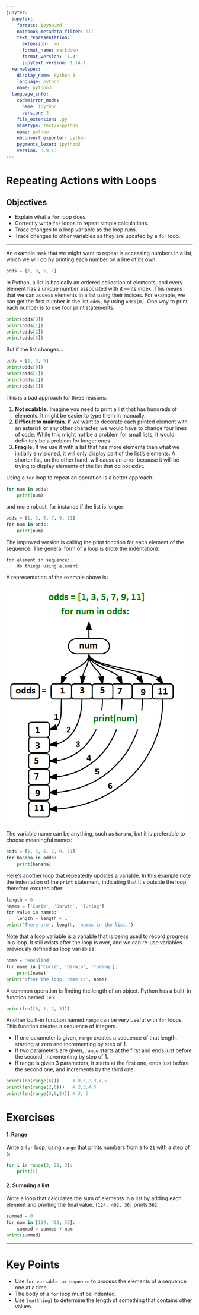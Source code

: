 ```yaml
---
jupyter:
  jupytext:
    formats: ipynb,md
    notebook_metadata_filter: all
    text_representation:
      extension: .md
      format_name: markdown
      format_version: '1.3'
      jupytext_version: 1.14.1
  kernelspec:
    display_name: Python 3
    language: python
    name: python3
  language_info:
    codemirror_mode:
      name: ipython
      version: 3
    file_extension: .py
    mimetype: text/x-python
    name: python
    nbconvert_exporter: python
    pygments_lexer: ipython3
    version: 3.9.13
---
```


# Repeating Actions with Loops
## Objectives
* Explain what a `for` loop does.
* Correctly write `for` loops to repeat simple calculations.
* Trace changes to a loop variable as the loop runs.
* Trace changes to other variables as they are updated by a `for` loop.

***
An example task that we might want to repeat is accessing numbers in a list, which we will do by printing each number on a line of its own.
```python tags=["empty"]
odds = [1, 3, 5, 7]
```
In Python, a list is basically an ordered collection of elements, and every element has a unique number associated with it — its index. This means that we can access elements in a list using their indices. For example, we can get the first number in the list `odds`, by using `odds[0]`. One way to print each number is to use four print statements:
```python
print(odds[0])
print(odds[1])
print(odds[2])
print(odds[3])
```
But if the list changes...
```python tags=["raises-exception"]
odds = [1, 3, 5]
print(odds[0])
print(odds[1])
print(odds[2])
print(odds[3])
```
This is a bad approach for three reasons:

1. **Not scalable.** Imagine you need to print a list that has hundreds of elements. It might be easier to type them in manually.
2. **Difficult to maintain.** If we want to decorate each printed element with an asterisk or any other character, we would have to change four lines of code. While this might not be a problem for small lists, it would definitely be a problem for longer ones.
3. **Fragile.** If we use it with a list that has more elements than what we initially envisioned, it will only display part of the list’s elements. A shorter list, on the other hand, will cause an error because it will be trying to display elements of the list that do not exist.

Using a `for` loop to repeat an operation is a better approach:
```python tags=["empty"]
for num in odds:
    print(num)
```
and more robust, for instance if the list is longer:
```python tags=["empty"]
odds = [1, 3, 5, 7, 9, 11]
for num in odds:
    print(num)
```

The improved version is calling the print fonction for each element of the sequence. The general form of a loop is (note the indentation):
```
for element in sequence:
    do things using element
```

A representation of the example above is:

![image](../images/loops_image_num.png)

The variable name can be anything, such as `banana`, but it is preferable to choose meaningful names:
```python
odds = [1, 3, 5, 7, 9, 11]
for banana in odds:
    print(banana)
```

Here’s another loop that repeatedly updates a variable. In this example note the indentation of the `print` statement, indicating that it's outside the loop, therefore excuted after:
```python
length = 0
names = ['Curie', 'Darwin', 'Turing']
for value in names:
    length = length + 1
print('There are', length, 'names in the list.')
```

Note that a loop variable is a variable that is being used to record progress in a loop. It still exists after the loop is over, and we can re-use variables previously defined as loop variables:
```python
name = 'Rosalind'
for name in ['Curie', 'Darwin', 'Turing']:
    print(name)
print('after the loop, name is', name)
```

A common operation is finding the length of an object. Python has a built-in function named `len`:
```python tags=["empty"]
print(len([0, 1, 2, 3]))
```
Another built-in function named `range` can be very useful with `for` loops. This function creates a sequence of integers.
- If one parameter is given, `range` creates a sequence of that length, starting at zero and incrementing by step of 1.
- If two parameters are given, `range` starts at the first and ends just before the second, incrementing by step of 1.
- If range is given 3 parameters, it starts at the first one, ends just before the second one, and increments by the third one.
```python
print(len(range(6)))     # 0,1,2,3,4,5
print(len(range(2,6)))   # 2,3,4,5
print(len(range(3,6,2))) # 3, 5
```

# Exercises
#### 1. Range
Write a `for` loop, using `range` that prints numbers from `3` to `21` with a step of `3`:
```python tags=["empty"]
for i in range(3, 22, 3):
    print(i)
```

#### 2. Summing a list
Write a loop that calculates the sum of elements in a list by adding each element and printing the final value.
`[124, 402, 36]` prints `562`.
```python tags=["empty"]
summed = 0
for num in [124, 402, 36]:
    summed = summed + num
print(summed)
```

***
# Key Points
* Use `for variable in sequence` to process the elements of a sequence one at a time.
* The body of a `for` loop must be indented.
* Use `len(thing)` to determine the length of something that contains other values.
